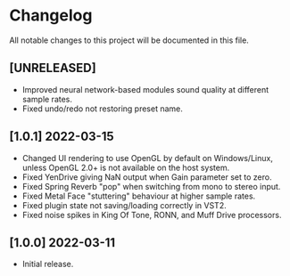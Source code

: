 # Changelog

All notable changes to this project will be documented in this file.

## [UNRELEASED]
- Improved neural network-based modules sound quality at different sample rates.
- Fixed undo/redo not restoring preset name.

## [1.0.1] 2022-03-15
- Changed UI rendering to use OpenGL by default on Windows/Linux, unless OpenGL 2.0+ is not available on the host system.
- Fixed YenDrive giving NaN output when Gain parameter set to zero.
- Fixed Spring Reverb "pop" when switching from mono to stereo input.
- Fixed Metal Face "stuttering" behaviour at higher sample rates.
- Fixed plugin state not saving/loading correctly in VST2.
- Fixed noise spikes in King Of Tone, RONN, and Muff Drive processors.

## [1.0.0] 2022-03-11
- Initial release.
